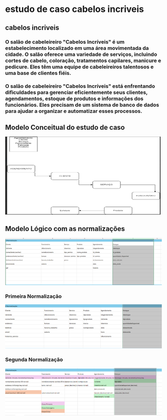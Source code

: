 # estudo de caso cabelos incriveis
## cabelos incriveis
 
### O salão de cabeleireiro "Cabelos Incríveis" é um estabelecimento localizado em uma área movimentada da cidade. O salão oferece uma variedade de serviços, incluindo cortes de cabelo, coloração, tratamentos capilares, manicure e pedicure. Eles têm uma equipe de cabeleireiros talentosos e uma base de clientes fiéis.
 
### O salão de cabeleireiro "Cabelos Incríveis" está enfrentando dificuldades para gerenciar eficientemente seus clientes, agendamentos, estoque de produtos e informações dos funcionários. Eles precisam de um sistema de banco de dados para ajudar a organizar e automatizar esses processos.
 
## Modelo Conceitual do estudo de caso
 
<img src="4.PNG" width=500 height=250>

 
## Modelo Lógico com as normalizações
 
<img src="normalizacao1.png">
 
### Primeira Normalização
 
<img src="normalizacao2.png">
 
### Segunda Normalização
 
<img src="normalizacao3.png">
 
